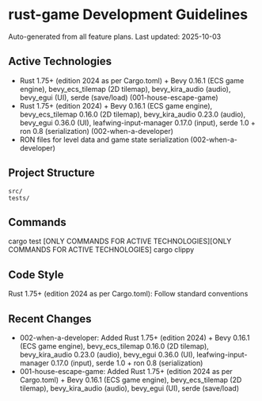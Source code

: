 # rust-game Development Guidelines

Auto-generated from all feature plans. Last updated: 2025-10-03

## Active Technologies
- Rust 1.75+ (edition 2024 as per Cargo.toml) + Bevy 0.16.1 (ECS game engine), bevy_ecs_tilemap (2D tilemap), bevy_kira_audio (audio), bevy_egui (UI), serde (save/load) (001-house-escape-game)
- Rust 1.75+ (edition 2024) + Bevy 0.16.1 (ECS game engine), bevy_ecs_tilemap 0.16.0 (2D tilemap), bevy_kira_audio 0.23.0 (audio), bevy_egui 0.36.0 (UI), leafwing-input-manager 0.17.0 (input), serde 1.0 + ron 0.8 (serialization) (002-when-a-developer)
- RON files for level data and game state serialization (002-when-a-developer)

## Project Structure
```
src/
tests/
```

## Commands
cargo test [ONLY COMMANDS FOR ACTIVE TECHNOLOGIES][ONLY COMMANDS FOR ACTIVE TECHNOLOGIES] cargo clippy

## Code Style
Rust 1.75+ (edition 2024 as per Cargo.toml): Follow standard conventions

## Recent Changes
- 002-when-a-developer: Added Rust 1.75+ (edition 2024) + Bevy 0.16.1 (ECS game engine), bevy_ecs_tilemap 0.16.0 (2D tilemap), bevy_kira_audio 0.23.0 (audio), bevy_egui 0.36.0 (UI), leafwing-input-manager 0.17.0 (input), serde 1.0 + ron 0.8 (serialization)
- 001-house-escape-game: Added Rust 1.75+ (edition 2024 as per Cargo.toml) + Bevy 0.16.1 (ECS game engine), bevy_ecs_tilemap (2D tilemap), bevy_kira_audio (audio), bevy_egui (UI), serde (save/load)

<!-- MANUAL ADDITIONS START -->
<!-- MANUAL ADDITIONS END -->
